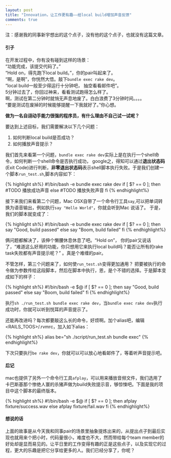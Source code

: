 ```yaml
---
layout: post
title: "Innovation，让工作更有趣——给local build增加声音反馈"
comments: true
---
```



注：感谢我的同事新宇想出的这个点子，没有他的这个点子，也就没有这篇文章。

#### 引子
在开发过程中，你有没有碰到这样的场景：   
“功能完成，该提交代码了。”   
“Hold on，得先跑下local build。”，你的pair叫起来了。   
“啊，是啊”，你恍然大悟。敲下`bundle exec rake dev`。   
“local build一般至少得运行十分钟吧， 抽空看看邮件吧”。   
5分钟过去了，你回过神来，看看测试跑得怎么样了。  
啊，测试在第二分钟时就悄无声息地废了。白白浪费了3分钟时间。。。。   
“要是测试在废掉的时候能够提醒一下我就好了。”你心想。

**做为一名自诩动手能力很强的程序员，有什么理由不自己试一试呢？**

要达到上述目标，我们需要解决以下几个问题：

1. 如何判断local build是否成功？
2. 如何播放声音提示？

	
我们首先来看第一个问题，`bundle exec rake dev`实际上是在执行一个shell命令，如何判断一个shell命令是否执行成功，
google之，得知可以通过**退出状态码**(Exit Code)进行判断，**非零退出状态码**表示shell脚本执行失败。于是我们创建一个脚本`run_test.sh`,脚本内容如下：


{% highlight sh%}
	#!/bin/bash -e
	bundle exec rake dev
	if [ $? == 0 ]; then
		#TODO 播放成功声音
	else
		#TODO 播放失败声音
	fi
{% endhighlight%}

接下来我们来看第二个问题，Mac OSX自带了一个命令行工具`say`,可以把单词转换为语音输出，例如执行`say "Hello World"`，你就会听到Mac 说话了。
于是，我们的脚本就变成了：

{% highlight sh%}
	#!/bin/bash -e
	bundle exec rake dev
	if [ $? == 0 ]; then
		say "Good, build passed"
	else
		say "Boom, build failed"
	fi
{% endhighlight%}

俩问题都解决了，该伸个懒腰休息休息了吧。“Hold on”， 你的pair又说话了，“难道这么好用的功能，你只想用它来执行local build吗？能否让所有的rake task失败都有声音提示呢？” 。真是个难缠的pair。

不管怎样，第三个问题来了，如何使`run_test.sh`变得更加通用？ 把要被执行的命令做为参数传给这段脚本，然后在脚本中执行，恩，是个不错的选择。于是脚本变成如下的样子：
	
{% highlight sh%}
	#!/bin/bash -e
	$@
	if [ $? == 0 ]; then
		say "Good, build passed"
	else
		say "Boom, build failed"
	fi
{% endhighlight%}

执行`sh ./run_test.sh bundle exec rake dev`，当`bundle exec rake dev`执行成功时，你就可以听到悦耳的声音提示了。

还能再改进吗？每次都要敲这么长的命令，好烦啊。加个alias吧，编辑<RAILS_TOOS>/.rvmrc，加入如下alias：

{% highlight sh%}
	alias be="sh ./script/run_test.sh bundle exec"
{% endhighlight%}

下次只要执行`be rake dev`，你就可以可以放心地看邮件了，等着听声音提示吧。

#### 后记
mac也提供了另外一个命令行工具`afplay`，可以用来播放音频文件，我们选用了卡巴斯基那个惨绝人寰的杀猪声做为build失败提示音，够惊悚吧。下面是我的项目中这个脚本的最终版本。

{% highlight sh%}
	#!/bin/bash -e
	$@
	if [ $? == 0 ]; then
	  afplay fixture/success.wav
	else
	  afplay fixture/fail.wav
	fi
{% endhighlight%}

#### 想说的话
上面的故事是从今天我和同事pair的场景里抽象提炼出来的，从提出点子到最后实现也就用来个把小时，代码量很小，难度也不大，然而带给每个team member的好处却是显而易见的。让平日里的工作变得有趣的正是这些点子，以及实现它的过程，更大的乐趣是把它分享给更多的人。我们已经分享了，你呢？
